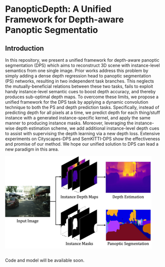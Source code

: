 # PanopticDepth: A Unified Framework for Depth-aware Panoptic Segmentatio

## Introduction
In this repository, we present a unified framework for depth-aware panoptic segmentation (DPS) which aims to reconstruct 3D scene with instance-level semantics from one single image. Prior works address this problem by simply adding a dense depth regression head to panoptic segmentation (PS) networks, resulting in two independent task branches. This neglects the mutually-beneficial relations between these two tasks, fails to exploit handy instance-level semantic cues to boost depth accuracy, and thereby produces sub-optimal depth maps. To overcome these limits, we propose a unified framework for the DPS task by applying a dynamic convolution technique to both the PS and depth prediction tasks. Specifically, instead of predicting depth for all pixels at a time, we predict depth for each thing/stuff instance with a generated instance-specific kernel, and apply the same manner to producing instance masks. Moreover, leveraging the instance-wise depth estimation scheme, we add additional instance-level depth cues to assist with supervising the depth learning via a new depth loss. Extensive experiments on Cityscapes-DPS and SemKITTI-DPS show the effectiveness and promise of our method. We hope our unified solution to DPS can lead a new paradigm in this area.

<img src="https://github.com/NaiyuGao/PanopticDepth/blob/main/overview.jpg" height = "300" alt="" align=center />

##
Code and model will be available soon.
